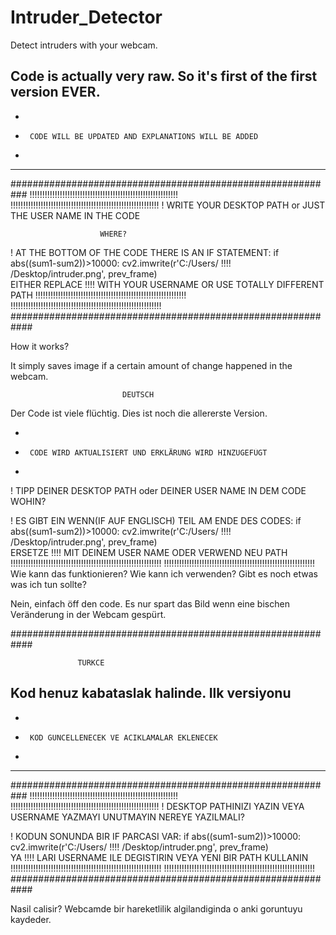 # Intruder_Detector
Detect intruders with your webcam. 

Code is actually very raw.
So it's first of the first version EVER. 
-----------------------------------------------------------
-
-      CODE WILL BE UPDATED AND EXPLANATIONS WILL BE ADDED
-      
-----------------------------------------------------------      

###########################################################
!!!!!!!!!!!!!!!!!!!!!!!!!!!!!!!!!!!!!!!!!!!!!!!!!!!!!!!!!!!
!!!!!!!!!!!!!!!!!!!!!!!!!!!!!!!!!!!!!!!!!!!!!!!!!!!!!!!!!!!
! WRITE YOUR DESKTOP PATH or JUST THE USER NAME IN THE CODE

                        WHERE?
                          
! AT THE BOTTOM OF THE CODE THERE IS AN IF STATEMENT:
  if abs((sum1-sum2))>10000:
        cv2.imwrite(r'C:/Users/ !!!! /Desktop/intruder.png', prev_frame)     
            EITHER REPLACE !!!! WITH YOUR USERNAME
                        OR
            USE TOTALLY DIFFERENT PATH
!!!!!!!!!!!!!!!!!!!!!!!!!!!!!!!!!!!!!!!!!!!!!!!!!!!!!!!!!!!!
!!!!!!!!!!!!!!!!!!!!!!!!!!!!!!!!!!!!!!!!!!!!!!!!!!!!!!!!!!!!
############################################################                      

How it works?

It simply saves image if a certain amount of change happened in the webcam.

                             DEUTSCH

Der Code ist viele flüchtig.
Dies ist noch die allererste Version.

-
-      CODE WIRD AKTUALISIERT UND ERKLÄRUNG WIRD HINZUGEFÜGT
-      

! TIPP DEINER DESKTOP PATH oder DEINER USER NAME IN DEM CODE
                        WOHIN?
                          
! ES GIBT EIN WENN(IF AUF ENGLISCH) TEIL AM ENDE DES CODES:
  if abs((sum1-sum2))>10000:
        cv2.imwrite(r'C:/Users/ !!!! /Desktop/intruder.png', prev_frame)     
            ERSETZE !!!! MIT DEINEM USER NAME
                        ODER
                  VERWEND NEU PATH
!!!!!!!!!!!!!!!!!!!!!!!!!!!!!!!!!!!!!!!!!!!!!!!!!!!!!!!!!!!!
!!!!!!!!!!!!!!!!!!!!!!!!!!!!!!!!!!!!!!!!!!!!!!!!!!!!!!!!!!!!
  Wie kann das funktionieren?
  Wie kann ich verwenden?
  Gibt es noch etwas was ich tun sollte?

  Nein, einfach öff den code.
  Es nur spart das Bild wenn eine bischen Veränderung in der Webcam gespürt.
  
############################################################

                   TURKCE

Kod henuz kabataslak halinde.
Ilk versiyonu
-----------------------------------------------------------
-
-      KOD GUNCELLENECEK VE ACIKLAMALAR EKLENECEK
-      
-----------------------------------------------------------      

###########################################################
!!!!!!!!!!!!!!!!!!!!!!!!!!!!!!!!!!!!!!!!!!!!!!!!!!!!!!!!!!!
!!!!!!!!!!!!!!!!!!!!!!!!!!!!!!!!!!!!!!!!!!!!!!!!!!!!!!!!!!!
! DESKTOP PATHINIZI YAZIN VEYA USERNAME YAZMAYI UNUTMAYIN
                        NEREYE YAZILMALI?
                          
! KODUN SONUNDA BIR IF PARCASI VAR:
  if abs((sum1-sum2))>10000:
        cv2.imwrite(r'C:/Users/ !!!! /Desktop/intruder.png', prev_frame)     
            YA !!!! LARI USERNAME ILE DEGISTIRIN
                        VEYA
            YENI BIR PATH KULLANIN
!!!!!!!!!!!!!!!!!!!!!!!!!!!!!!!!!!!!!!!!!!!!!!!!!!!!!!!!!!!!
!!!!!!!!!!!!!!!!!!!!!!!!!!!!!!!!!!!!!!!!!!!!!!!!!!!!!!!!!!!!
############################################################                      

Nasil calisir?
Webcamde bir hareketlilik algilandiginda o anki goruntuyu kaydeder. 
